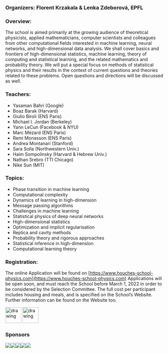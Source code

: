 ### Organizers: Florent Krzakala  & Lenka Zdeborová, EPFL

### **Overview:** 
The school is aimed primarily at the growing audience of theoretical physicists, applied mathematicians, computer scientists and colleagues from other computational fields interested in machine learning, neural networks, and high-dimensional data analysis. We shall cover basics and frontiers of high-dimensional statistics, machine learning, theory of computing and statistical learning, and the related mathematics and probability theory. We will put a special focus on methods of statistical physics and their results in the context of current questions and theories related to these problems.  Open questions and directions will be discussed as well. 

### **Teachers:**
- Yasaman Bahri (Google)
- Boaz Barak (Harvard)
- Giulio Biroli (ENS Paris)
- Michael I. Jordan (Berkeley)
- Yann LeCun (Facebook & NYU)
- Marc Mézard (ENS Paris)
- Remi Monasson (ENS Paris)
- Andrea Montanari (Stanford)
- Sara Solla (Northwestern Univ.)
- Haim Sompolinsky (Harvard & Hebrew Univ.)
- Nathan Srebro (TTI Chicago)
- Nike Sun (MIT)

### **Topics:**
- Phase transition in machine learning
- Computational complexity 
- Dynamics of learning in high-dimension 
- Message passing algorithms
- Challenges in machine learning
- Statistical physics of deep neural networks
- High-dimensional statistics 
- Optimization and implicit regularisation
- Replica and cavity methods
- Probability theory and rigorous approaches
- Statistical inference in high-dimension
- Computational learning theory

### **Registration:**
The online Application will be found on [https://www.houches-school-physics.com](https://www.houches-school-physics.com) Applications will be open soon, and must reach the School before March 1, 2022 in order to be considered by the Selection Committee. The full cost per participant includes housing and meals, and is specified on the School’s Website. Further information can be found on the Website too. 


<img src="http://www.fondation-cfm.fr/images/logo_CFM.png" alt="drawing" width="50"/>
<img src="https://www.myscience.ch/var/myscience/image/logo/snf_banner_fr.svg" alt="drawing" width="50"/>



### Sponsors
![](http://www.fondation-cfm.fr/images/logo_CFM.png)![](https://www.myscience.ch/var/myscience/image/logo/snf_banner_fr.svg)![](https://upload.wikimedia.org/wikipedia/en/e/e9/European_Research_Council_logo.svg)![](https://upload.wikimedia.org/wikipedia/fr/7/79/Agence_Nationale_de_la_Recherche.svgg)![](https://upload.wikimedia.org/wikipedia/commons/f/f4/Logo_EPFL.svg)


